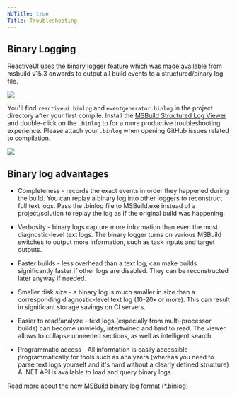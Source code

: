 ```yaml
---
NoTitle: true
Title: Troubleshooting
---
```


## Binary Logging
ReactiveUI [uses the binary logger feature](https://github.com/reactiveui/ReactiveUI/blob/72b4921d0b60d55b795474c2f7a03918a85fb150/build.cake#L214) which was made available from msbuild v15.3 onwards to output all build events to a structured/binary log file.

![](~/Images/msbuild-binlog-cli.png)

You'll find `reactiveui.binlog` and `eventgenerator.binlog` in the project directory after your first compile. Install the [MSBuild Structured Log Viewer](https://msbuildlog.com/) and double-click on the `.binlog` to for a more productive troubleshooting experience. Please attach your `.binlog` when opening GitHub issues related to compilation.

![](~/Images/structured-log-viewer.png)

## Binary log advantages

* Completeness - records the exact events in order they happened during the build. You can replay a binary log into other loggers to reconstruct full text logs. Pass the .binlog file to MSBuild.exe instead of a project/solution to replay the log as if the original build was happening.

* Verbosity - binary logs capture more information than even the most diagnostic-level text logs. The binary logger turns on various MSBuild switches to output more information, such as task inputs and target outputs.

* Faster builds - less overhead than a text log, can make builds significantly faster if other logs are disabled. They can be reconstructed later anyway if needed.

* Smaller disk size - a binary log is much smaller in size than a corresponding diagnostic-level text log (10-20x or more). This can result in significant storage savings on CI servers.

* Easier to read/analyze - text logs (especially from multi-processor builds) can become unwieldy, intertwined and hard to read. The viewer allows to collapse unneeded sections, as well as intelligent search.

* Programmatic access - All information is easily accessible programmatically for tools such as analyzers (whereas you need to parse text logs yourself and it's hard without a clearly defined structure) A .NET API is available to load and query binary logs.

[Read more about the new MSBuild binary log format (*.binlog)](https://github.com/Microsoft/msbuild/wiki/Binary-Log)
